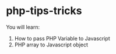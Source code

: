 # php-tips-tricks
You will learn:
01. How to pass PHP Variable to Javascript
2. PHP array to Javascript object
